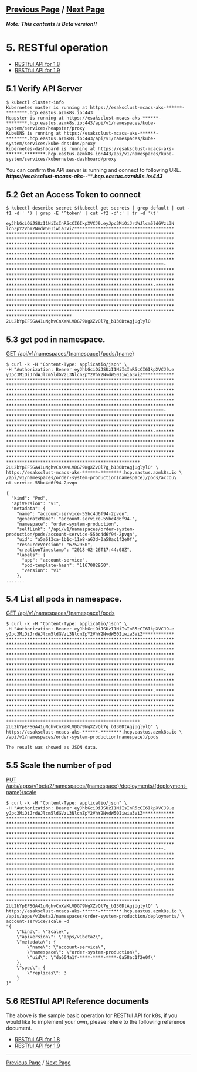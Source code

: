 [Previous Page](Kubernetes-Workshop4.md) / [Next Page](Kubernetes-Workshop6.md)
---
***Note: This contents is Beta version!!***


# 5. RESTful operation

* [RESTful API for 1.8](https://v1-8.docs.kubernetes.io/docs/api-reference/v1.8/)  
* [RESTful API for 1.9](https://kubernetes.io/docs/reference/generated/kubernetes-api/v1.9/)

## 5.1 Verify API Server

```
$ kubectl cluster-info
Kubernetes master is running at https://esaksclust-mcacs-aks-******-********.hcp.eastus.azmk8s.io:443
Heapster is running at https://esaksclust-mcacs-aks-******-********.hcp.eastus.azmk8s.io:443/api/v1/namespaces/kube-system/services/heapster/proxy
KubeDNS is running at https://esaksclust-mcacs-aks-******-********.hcp.eastus.azmk8s.io:443/api/v1/namespaces/kube-system/services/kube-dns:dns/proxy
kubernetes-dashboard is running at https://esaksclust-mcacs-aks-******-********.hcp.eastus.azmk8s.io:443/api/v1/namespaces/kube-system/services/kubernetes-dashboard/proxy
```

You can confirm the API server is running and connect to following URL.  
***https://esaksclust-mcacs-aks-******-********.hcp.eastus.azmk8s.io:443***

## 5.2 Get an Access Token to connect

```
$ kubectl describe secret $(kubectl get secrets | grep default | cut -f1 -d ' ') | grep -E '^token' | cut -f2 -d':' | tr -d '\t'

eyJhbGciOiJSUzI1NiIsInR5cCI6IkpXVCJ9.eyJpc3MiOiJrdWJlcm5ldGVzL3N
lcnZpY2VhY2NvdW50Iiwia3ViZ**************************************
****************************************************************
****************************************************************
****************************************************************
****************************************************************
****************************************************************
****************************************************************
************************************************************-
****************************************************************
****************************************************************
****************************************************************
********************************************************-*******
****************************************************************
****************************************************************
****************************************************************
****************************************************************
****************************************************************
*************************
2UL2bYpEFSGA41uNghvCnXaKLVDG79WgXZvQl7g_b130DtAgjUglylQ
```

## 5.3 get pod in namespace.

[GET /api/v1/namespaces/{namespace}/pods/{name}](https://kubernetes.io/docs/reference/generated/kubernetes-api/v1.9/#read-61)

```
$ curl -k -H "Content-Type: applicatio/json" \
-H "Authorization: Bearer eyJhbGciOiJSUzI1NiIsInR5cCI6IkpXVCJ9.e
yJpc3MiOiJrdWJlcm5ldGVzL3NlcnZpY2VhY2NvdW50Iiwia3ViZ************
****************************************************************
****************************************************************
****************************************************************
****************************************************************
****************************************************************
****************************************************************
************************************************************-
****************************************************************
****************************************************************
****************************************************************
********************************************************-*******
****************************************************************
****************************************************************
****************************************************************
****************************************************************
****************************************************************
***************************************************
2UL2bYpEFSGA41uNghvCnXaKLVDG79WgXZvQl7g_b130DtAgjUglylQ" \
https://esaksclust-mcacs-aks-******-********.hcp.eastus.azmk8s.io \ 
/api/v1/namespaces/order-system-production(namespace)/pods/accou\
nt-service-55bc4d6f94-2pvqn

{
  "kind": "Pod",
  "apiVersion": "v1",
  "metadata": {
    "name": "account-service-55bc4d6f94-2pvqn",
    "generateName": "account-service-55bc4d6f94-",
    "namespace": "order-system-production",
    "selfLink": "/api/v1/namespaces/order-system-production/pods/account-service-55bc4d6f94-2pvqn",
    "uid": "a5a613ca-1b1c-11e8-a63d-0a58ac1f2e0f",
    "resourceVersion": "6752950",
    "creationTimestamp": "2018-02-26T17:44:08Z",
    "labels": {
      "app": "account-service",
      "pod-template-hash": "1167082950",
      "version": "v1"
    },
....... 
```

## 5.4 List all pods in namespace.

[GET /api/v1/namespaces/{namespace}/pods](https://kubernetes.io/docs/reference/generated/kubernetes-api/v1.9/#list-62)

```
$ curl -k -H "Content-Type: applicatio/json" \
-H "Authorization: Bearer eyJhbGciOiJSUzI1NiIsInR5cCI6IkpXVCJ9.e
yJpc3MiOiJrdWJlcm5ldGVzL3NlcnZpY2VhY2NvdW50Iiwia3ViZ************
****************************************************************
****************************************************************
****************************************************************
****************************************************************
****************************************************************
****************************************************************
************************************************************-
****************************************************************
****************************************************************
****************************************************************
********************************************************-*******
****************************************************************
****************************************************************
****************************************************************
****************************************************************
****************************************************************
***************************************************
2UL2bYpEFSGA41uNghvCnXaKLVDG79WgXZvQl7g_b130DtAgjUglylQ" \
https://esaksclust-mcacs-aks-******-********.hcp.eastus.azmk8s.io \ 
/api/v1/namespaces/order-system-production(namespace)/pods

The result was showed as JSON data.
```

## 5.5 Scale the number of pod

[PUT /apis/apps/v1beta2/namespaces/{namespace}/deployments/{deployment-name}/scale]()

```
$ curl -k -H "Content-Type: applicatio/json" \
-H "Authorization: Bearer eyJhbGciOiJSUzI1NiIsInR5cCI6IkpXVCJ9.e
yJpc3MiOiJrdWJlcm5ldGVzL3NlcnZpY2VhY2NvdW50Iiwia3ViZ************
****************************************************************
****************************************************************
****************************************************************
****************************************************************
****************************************************************
****************************************************************
************************************************************-
****************************************************************
****************************************************************
****************************************************************
********************************************************-*******
****************************************************************
****************************************************************
****************************************************************
****************************************************************
****************************************************************
***************************************************
2UL2bYpEFSGA41uNghvCnXaKLVDG79WgXZvQl7g_b130DtAgjUglylQ" \
https://esaksclust-mcacs-aks-******-********.hcp.eastus.azmk8s.io \ 
/apis/apps/v1beta2/namespaces/order-system-production/deployments/ \
account-service/scale -d 
"{
    \"kind\": \"Scale\",
    \"apiVersion\": \"apps/v1beta2\",
    \"metadata\": {
        \"name\": \"account-service\",
        \"namespace\": \"order-system-production\",
        \"uid\": \"da604a1f-****-****-****-0a58ac1f2e0f\"
    },
    \"spec\": {
        \"replicas\": 3
    }
}"
```

## 5.6 RESTful API Reference documents

The above is the sample basic operation for RESTful API for k8s, if you would like to implement your own, please refere to the following reference document.

* [RESTful API for 1.8](https://v1-8.docs.kubernetes.io/docs/api-reference/v1.8/)  
* [RESTful API for 1.9](https://kubernetes.io/docs/reference/generated/kubernetes-api/v1.9/)


---
[Previous Page](Kubernetes-Workshop4.md) / [Next Page](Kubernetes-Workshop6.md)
